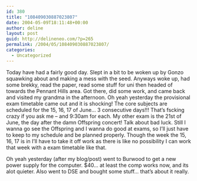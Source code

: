 ```yaml
---
id: 380
title: "108409030887023807"
date: 2004-05-09T18:11:48+00:00
author: deline
layout: post
guid: http://delineneo.com/?p=265
permalink: /2004/05/108409030887023807/
categories:
  - Uncategorized
---
```

Today have had a fairly good day. Slept in a bit to be woken up by Gonzo squawking about and making a mess with the seed. Anyways woke up, had some brekky, read the paper, read some stuff for uni then headed of towards the Pennant Hills area. Got there, did some work, and came back and visited my grandma in the afternoon. Oh yeah yesterday the provisional exam timetable came out and it is shocking! The core subjects are scheduled for the 15, 16, 17 of June&#8230; 3 consecutive days!!! That&#8217;s fscking crazy if you ask me &#8211; and 9:30am for each. My other exam is the 21st of June, the day after the damn Offspring concert! Talk about bad luck. Still I wanna go see the Offspring and I wanna do good at exams, so I&#8217;ll just have to keep to my schedule and be planned properly. Though the week the 15, 16, 17 is in I&#8217;ll have to take it off work as there is like no possibility I can work that week with a exam timetable like that.

Oh yeah yesterday (after my blog/post) went to Burwood to get a new power supply for the computer. $40&#8230; at least the comp works now, and its alot quieter. Also went to DSE and bought some stuff&#8230; that&#8217;s about it really.